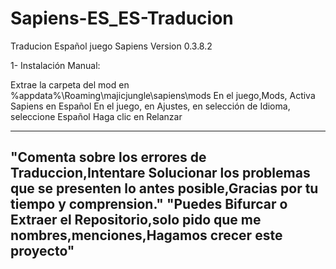 # Sapiens-ES_ES-Traducion
Traducion Español juego Sapiens Version 0.3.8.2

1- Instalación Manual:

Extrae la carpeta del mod en %appdata%\Roaming\majicjungle\sapiens\mods
En el juego,Mods, Activa Sapiens en Español
En el juego, en Ajustes, en selección de Idioma, seleccione Español
Haga clic en Relanzar

-----------------------------------------------------------------------------------------------------------------------------------------------------
"Comenta sobre los errores de Traduccion,Intentare Solucionar los problemas que se presenten lo antes posible,Gracias por tu tiempo y comprension."
"Puedes Bifurcar o Extraer el Repositorio,solo pido que me nombres,menciones,Hagamos crecer este proyecto"
------------------------------------------------------------------------------------------------------------------------------------------------------
